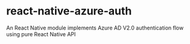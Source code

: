 # react-native-azure-auth
An React Native module implements Azure AD V2.0 authentication flow using pure React Native API
